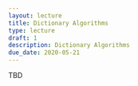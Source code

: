 ```yaml
---
layout: lecture
title: Dictionary Algorithms
type: lecture
draft: 1
description: Dictionary Algorithms
due_date: 2020-05-21
---
```


TBD